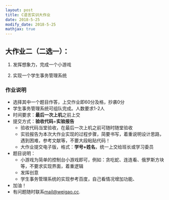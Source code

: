 ```yaml
---
layout: post
title: C语言实训大作业
date: 2018-5-25
modify_date: 2018-5-25
mathjax: true
---
```


## 大作业二（二选一）：

1. 发挥想象力，完成一个小游戏

2. 实现一个学生事务管理系统

### 作业说明

- 选择其中一个题目作答，上交作业即60分及格，抄袭0分
- 学生事务管理系统可组队完成。人数要求1-2人
- 时间要求：**最后一次上机**之前上交
- 提交方式：**验收代码**+**实验报告**
  - 验收代码当堂验收，在最后一次上机之前可随时随堂验收
  - 实验报告为本次大作业实现的过程步骤，简要书写，着重说明设计思路，遇到困难，参考文献等，不要大段粘贴代码！
  - 大作业提交电子版，格式：**学号+姓名**，统一上交给班长或学习委员
- 题目说明：
  - 小游戏为简单的控制台小游戏即可，例如：贪吃蛇、连连看、俄罗斯方块等，不要求实现界面，着重逻辑
  - 发挥创意
  - 学生事务管理系统的实现参考百度，自己看情况增加功能、
- 加油！
- 有问题随时联系<mail@weigao.cc>.